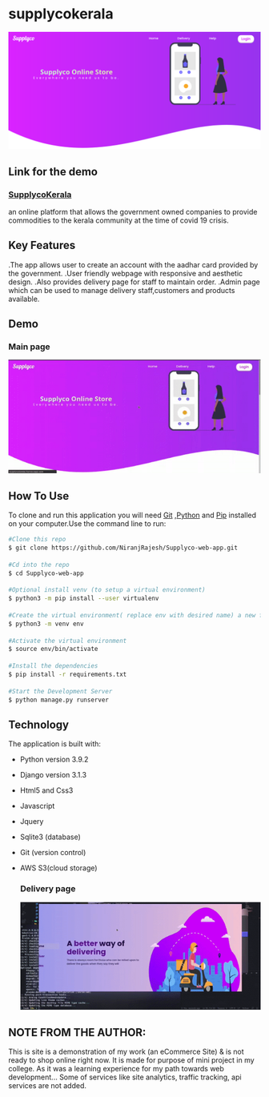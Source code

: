 # supplycokerala
![screenshotmain](screenshotmain.png)


## Link for the demo
### [SupplycoKerala](http://supplycokerala.herokuapp.com/)

an online platform that allows the government owned companies to provide commodities to the  kerala community at the time of covid 19 crisis.



## Key Features

.The app allows user to create an account with the aadhar card provided by the government.
.User friendly webpage with responsive and aesthetic design.
.Also provides delivery page for staff to maintain order.
.Admin page which can be used to manage delivery staff,customers and products available.


## Demo

  ### Main page
  ![store-page](gif1.gif)
   
## How To Use 
   To clone  and run this application you will need [Git](https://git-scm.com/) ,[Python](https://www.python.org/downloads/) and [Pip](https://pypi.org/project/pip/) installed on your computer.Use the command line to run:
   
```bash
#Clone this repo
$ git clone https://github.com/NiranjRajesh/Supplyco-web-app.git

#Cd into the repo
$ cd Supplyco-web-app

#Optional install venv (to setup a virtual environment)
$ python3 -m pip install --user virtualenv

#Create the virtual environment( replace env with desired name) a new folder will be created
$ python3 -m venv env

#Activate the virtual environment
$ source env/bin/activate

#Install the dependencies
$ pip install -r requirements.txt

#Start the Development Server
$ python manage.py runserver

```


## Technology

The application is built with:

- Python version 3.9.2
- Django version 3.1.3
- Html5 and Css3
- Javascript
- Jquery
- Sqlite3 (database)
- Git (version control)
- AWS S3(cloud storage)
  


    
    ### Delivery page
    ![delivery-page](gif2.gif)


  
## **NOTE FROM THE  AUTHOR:**
This is site is a demonstration of my work (an eCommerce Site) & is not ready to shop online right now.
It is made for purpose of mini project in my college.
As it was a learning experience for my path towards web development... 
Some of services like site analytics, traffic tracking, api services are not added.





